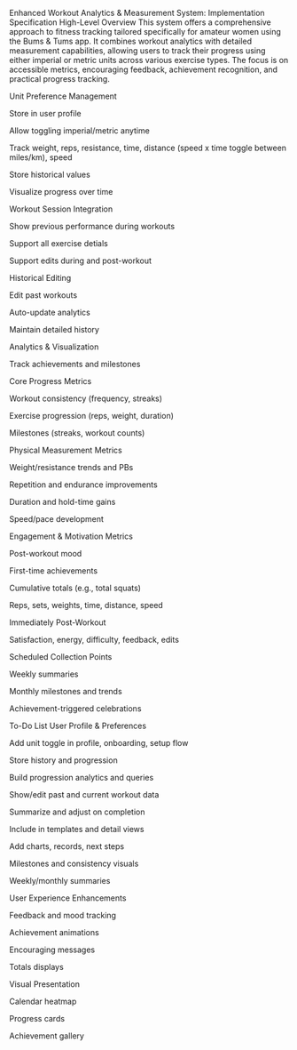 Enhanced Workout Analytics & Measurement System: Implementation Specification
High-Level Overview
This system offers a comprehensive approach to fitness tracking tailored specifically for amateur women using the Bums & Tums app. It combines workout analytics with detailed measurement capabilities, allowing users to track their progress using either imperial or metric units across various exercise types. The focus is on accessible metrics, encouraging feedback, achievement recognition, and practical progress tracking.

Unit Preference Management

Store in user profile

Allow toggling imperial/metric anytime

Track weight, reps, resistance, time, distance (speed x time toggle between miles/km), speed

Store historical values

Visualize progress over time

Workout Session Integration

Show previous performance during workouts

Support all exercise detials 

Support edits during and post-workout

Historical Editing

Edit past workouts

Auto-update analytics

Maintain detailed history

Analytics & Visualization

Track achievements and milestones

Core Progress Metrics

Workout consistency (frequency, streaks)

Exercise progression (reps, weight, duration)

Milestones (streaks, workout counts)

Physical Measurement Metrics

Weight/resistance trends and PBs

Repetition and endurance improvements

Duration and hold-time gains

Speed/pace development

Engagement & Motivation Metrics

Post-workout mood

First-time achievements

Cumulative totals (e.g., total squats)

Reps, sets, weights, time, distance, speed

Immediately Post-Workout

Satisfaction, energy, difficulty, feedback, edits

Scheduled Collection Points

Weekly summaries

Monthly milestones and trends

Achievement-triggered celebrations

To-Do List
User Profile & Preferences

Add unit toggle in profile, onboarding, setup flow

Store history and progression

Build progression analytics and queries

Show/edit past and current workout data

Summarize and adjust on completion

Include in templates and detail views

Add charts, records, next steps

Milestones and consistency visuals

Weekly/monthly summaries

User Experience Enhancements

Feedback and mood tracking

Achievement animations

Encouraging messages

Totals displays

Visual Presentation

Calendar heatmap

Progress cards

Achievement gallery


